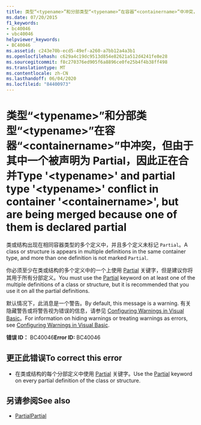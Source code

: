 ```yaml
---
title: 类型“<typename>”和分部类型“<typename>”在容器“<containername>”中冲突，但由于其中一个被声明为 Partial，因此正在合并
ms.date: 07/20/2015
f1_keywords:
- bc40046
- vbc40046
helpviewer_keywords:
- BC40046
ms.assetid: c243e70b-ecd5-49ef-a260-a7bb12a4a3b1
ms.openlocfilehash: c629a4c19dc9513d854e82621a512d4241fe8e28
ms.sourcegitcommit: f8c270376ed905f6a8896ce0fe25b4f4b38ff498
ms.translationtype: MT
ms.contentlocale: zh-CN
ms.lasthandoff: 06/04/2020
ms.locfileid: "84400973"
---
```

# <a name="type-typename-and-partial-type-typename-conflict-in-container-containername-but-are-being-merged-because-one-of-them-is-declared-partial"></a><span data-ttu-id="3abb7-102">类型“\<typename>”和分部类型“\<typename>”在容器“\<containername>”中冲突，但由于其中一个被声明为 Partial，因此正在合并</span><span class="sxs-lookup"><span data-stu-id="3abb7-102">Type '\<typename>' and partial type '\<typename>' conflict in container '\<containername>', but are being merged because one of them is declared partial</span></span>
<span data-ttu-id="3abb7-103">类或结构出现在相同容器类型的多个定义中，并且多个定义未标记 `Partial`。</span><span class="sxs-lookup"><span data-stu-id="3abb7-103">A class or structure is appears in multiple definitions in the same container type, and more than one definition is not marked `Partial`.</span></span>  
  
 <span data-ttu-id="3abb7-104">你必须至少在类或结构的多个定义中的一个上使用 [Partial](../language-reference/modifiers/partial.md) 关键字，但是建议你将其用于所有分部定义。</span><span class="sxs-lookup"><span data-stu-id="3abb7-104">You must use the [Partial](../language-reference/modifiers/partial.md) keyword on at least one of the multiple definitions of a class or structure, but it is recommended that you use it on all the partial definitions.</span></span>  
  
 <span data-ttu-id="3abb7-105">默认情况下，此消息是一个警告。</span><span class="sxs-lookup"><span data-stu-id="3abb7-105">By default, this message is a warning.</span></span> <span data-ttu-id="3abb7-106">有关隐藏警告或将警告视为错误的信息，请参见 [Configuring Warnings in Visual Basic](/visualstudio/ide/configuring-warnings-in-visual-basic)。</span><span class="sxs-lookup"><span data-stu-id="3abb7-106">For information on hiding warnings or treating warnings as errors, see [Configuring Warnings in Visual Basic](/visualstudio/ide/configuring-warnings-in-visual-basic).</span></span>  
  
 <span data-ttu-id="3abb7-107">**错误 ID：** BC40046</span><span class="sxs-lookup"><span data-stu-id="3abb7-107">**Error ID:** BC40046</span></span>  
  
## <a name="to-correct-this-error"></a><span data-ttu-id="3abb7-108">更正此错误</span><span class="sxs-lookup"><span data-stu-id="3abb7-108">To correct this error</span></span>  
  
- <span data-ttu-id="3abb7-109">在类或结构的每个分部定义中使用 [Partial](../language-reference/modifiers/partial.md) 关键字。</span><span class="sxs-lookup"><span data-stu-id="3abb7-109">Use the [Partial](../language-reference/modifiers/partial.md) keyword on every partial definition of the class or structure.</span></span>  
  
## <a name="see-also"></a><span data-ttu-id="3abb7-110">另请参阅</span><span class="sxs-lookup"><span data-stu-id="3abb7-110">See also</span></span>

- [<span data-ttu-id="3abb7-111">Partial</span><span class="sxs-lookup"><span data-stu-id="3abb7-111">Partial</span></span>](../language-reference/modifiers/partial.md)
